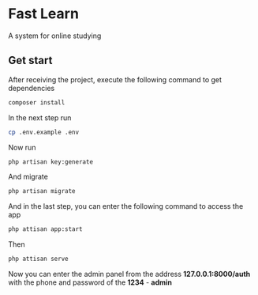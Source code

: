 # Fast Learn

A system for online studying

## Get start

After receiving the project, execute the following command to get dependencies
````bash
composer install
````

In the next step run
````bash
cp .env.example .env 
````
Now run
````bash
php artisan key:generate
````
And migrate
````bash
php artisan migrate 
````
And in the last step, you can enter the following command to access the app
````bash
php attisan app:start
````
Then
````bash
php attisan serve
````
Now you can enter the admin panel from the address ****127.0.0.1:8000/auth**** with the phone and password of the **1234** - **admin**
